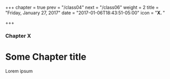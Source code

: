 +++
chapter = true
prev = "/class04"
next = "/class06"
weight = 2
title = "Friday, January 27, 2017"
date = "2017-01-06T18:43:51-05:00"
icon = "<b>X. </b>"

+++

### Chapter X

# Some Chapter title

Lorem ipsum
